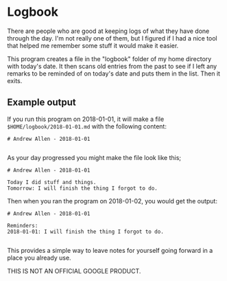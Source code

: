 # Logbook

There are people who are good at keeping logs of what they have done through the
day. I'm not really one of them, but I figured if I had a nice tool that helped
me remember some stuff it would make it easier.

This program creates a file in the "logbook" folder of my home directory with
today's date. It then scans old entries from the past to see if I left any
remarks to be reminded of on today's date and puts them in the list. Then it
exits.

## Example output

If you run this program on 2018-01-01, it will make a file
`$HOME/logbook/2018-01-01.md` with the following content:

```
# Andrew Allen - 2018-01-01


```

As your day progressed you might make the file look like this;

```
# Andrew Allen - 2018-01-01

Today I did stuff and things.
Tomorrow: I will finish the thing I forgot to do.
```

Then when you ran the program on 2018-01-02, you would get the output:

```
# Andrew Allen - 2018-01-01

Reminders:
2018-01-01: I will finish the thing I forgot to do.


```

This provides a simple way to leave notes for yourself going forward in a place
you already use.

THIS IS NOT AN OFFICIAL GOOGLE PRODUCT.
